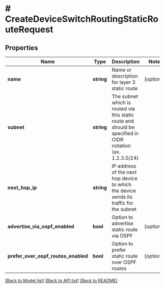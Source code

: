 # # CreateDeviceSwitchRoutingStaticRouteRequest

## Properties

Name | Type | Description | Notes
------------ | ------------- | ------------- | -------------
**name** | **string** | Name or description for layer 3 static route | [optional]
**subnet** | **string** | The subnet which is routed via this static route and should be specified in CIDR notation (ex. 1.2.3.0/24) |
**next_hop_ip** | **string** | IP address of the next hop device to which the device sends its traffic for the subnet |
**advertise_via_ospf_enabled** | **bool** | Option to advertise static route via OSPF | [optional]
**prefer_over_ospf_routes_enabled** | **bool** | Option to prefer static route over OSPF routes | [optional]

[[Back to Model list]](../../README.md#models) [[Back to API list]](../../README.md#endpoints) [[Back to README]](../../README.md)
